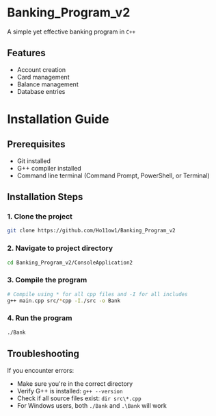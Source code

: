 # Banking_Program_v2

A simple yet effective banking program in ```C++```


## Features

- Account creation
- Card management
- Balance management
- Database entries


# Installation Guide

## Prerequisites
- Git installed
- G++ compiler installed
- Command line terminal (Command Prompt, PowerShell, or Terminal)

## Installation Steps

### 1. Clone the project
```bash
git clone https://github.com/Ho11ow1/Banking_Program_v2
```
### 2. Navigate to project directory
```bash
cd Banking_Program_v2/ConsoleApplication2
```
### 3. Compile the program
```bash
# Compile using * for all cpp files and -I for all includes
g++ main.cpp src/*cpp -I./src -o Bank
```
### 4. Run the program
```bash
./Bank
```

## Troubleshooting

If you encounter errors:

- Make sure you're in the correct directory
- Verify G++ is installed: `g++ --version`
- Check if all source files exist: `dir src\*.cpp`
- For Windows users, both `./Bank` and `.\Bank` will work
